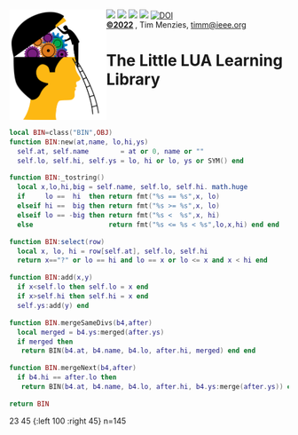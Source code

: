 <a name=top>&nbsp;<br>
<img align=left width=175 src="/docs/head.png"> <img 
src="https://img.shields.io/badge/purpose-se,ai-informational?style=flat&logo=hyper&logoColor=white&color=red"> <img 
src="https://img.shields.io/badge/language-lua-informational?style=flat&logo=lua&logoColor=white&color=yellow"> <img 
src="https://img.shields.io/badge/platform-osx,linux-informational?style=flat&logo=linux&logoColor=white&color=orange"> <a
href="https://github.com/timm/l5/actions/workflows/tests.yml"><img src="https://github.com/timm/l5/actions/workflows/tests.yml/badge.svg"></a> <a 
href="https://zenodo.org/badge/latestdoi/206205826"> <img src="https://zenodo.org/badge/206205826.svg" alt="DOI"></a><br>
<b> <a href="https://github.com/timm/l5/blob/master/LICENSE.md">&copy;2022</a> </b>, Tim Menzies, <timm@ieee.org>
<h1>The Little LUA Learning Library</h1><br clear=all>



```lua
local BIN=class("BIN",OBJ)
function BIN:new(at,name, lo,hi,ys) 
  self.at, self.name        = at or 0, name or ""
  self.lo, self.hi, self.ys = lo, hi or lo, ys or SYM() end
```



```lua
function BIN:_tostring()
  local x,lo,hi,big = self.name, self.lo, self.hi. math.huge
  if     lo ==  hi  then return fmt("%s == %s",x, lo)  
  elseif hi ==  big then return fmt("%s >= %s",x, lo)  
  elseif lo == -big then return fmt("%s <  %s",x, hi)  
  else                   return fmt("%s <= %s < %s",lo,x,hi) end end
```



```lua
function BIN:select(row)
  local x, lo, hi = row[self.at], self.lo, self.hi
  return x=="?" or lo == hi and lo == x or lo <= x and x < hi end
```



```lua
function BIN:add(x,y)
  if x<self.lo then self.lo = x end 
  if x>self.hi then self.hi = x end 
  self.ys:add(y) end
```



```lua
function BIN.mergeSameDivs(b4,after)
  local merged = b4.ys:merged(after.ys)
  if merged then
   return BIN(b4.at, b4.name, b4.lo, after.hi, merged) end end
```



```lua
function BIN.mergeNext(b4,after)
  if b4.hi == after.lo then
   return BIN(b4.at, b4.name, b4.lo, after.hi, b4.ys:merge(after.ys)) end end
```



```lua
return BIN
```


23 45  {:left 100 :right 45} n=145
